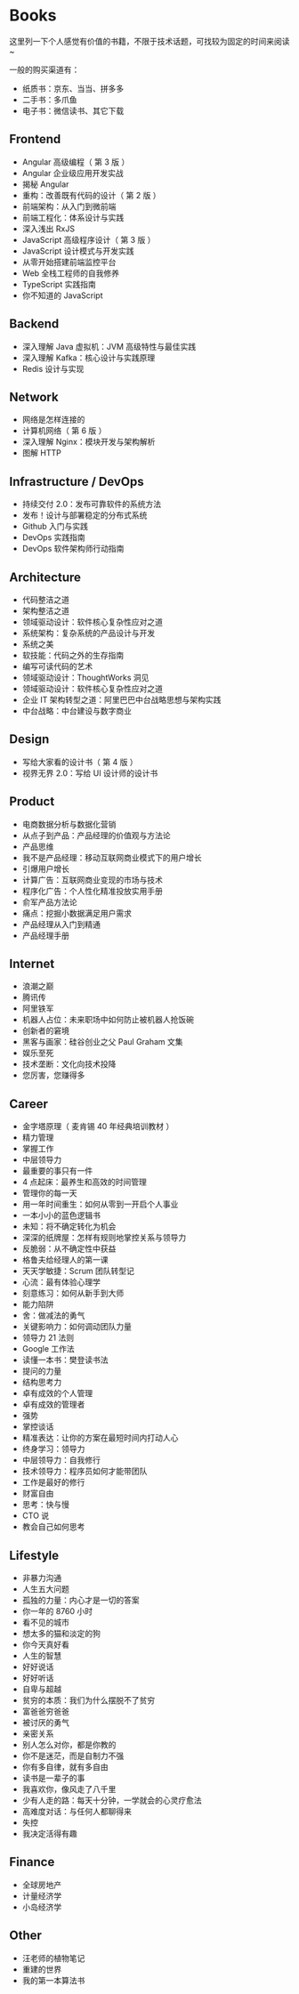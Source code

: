 # Books

这里列一下个人感觉有价值的书籍，不限于技术话题，可找较为固定的时间来阅读~

一般的购买渠道有：

- 纸质书：京东、当当、拼多多
- 二手书：多爪鱼
- 电子书：微信读书、其它下载

## Frontend

- Angular 高级编程（ 第 3 版 ）
- Angular 企业级应用开发实战
- 揭秘 Angular
- 重构：改善既有代码的设计（ 第 2 版 ）
- 前端架构：从入门到微前端
- 前端工程化：体系设计与实践
- 深入浅出 RxJS
- JavaScript 高级程序设计（ 第 3 版 ）
- JavaScript 设计模式与开发实践
- 从零开始搭建前端监控平台
- Web 全栈工程师的自我修养
- TypeScript 实践指南
- 你不知道的 JavaScript

## Backend

- 深入理解 Java 虚拟机：JVM 高级特性与最佳实践
- 深入理解 Kafka：核心设计与实践原理
- Redis 设计与实现

## Network

- 网络是怎样连接的
- 计算机网络（ 第 6 版 ）
- 深入理解 Nginx：模块开发与架构解析
- 图解 HTTP

## Infrastructure / DevOps

- 持续交付 2.0：发布可靠软件的系统方法
- 发布！设计与部署稳定的分布式系统
- Github 入门与实践
- DevOps 实践指南
- DevOps 软件架构师行动指南

## Architecture

- 代码整洁之道
- 架构整洁之道
- 领域驱动设计：软件核心复杂性应对之道
- 系统架构：复杂系统的产品设计与开发
- 系统之美
- 软技能：代码之外的生存指南
- 编写可读代码的艺术
- 领域驱动设计：ThoughtWorks 洞见
- 领域驱动设计：软件核心复杂性应对之道
- 企业 IT 架构转型之道：阿里巴巴中台战略思想与架构实践
- 中台战略：中台建设与数字商业

## Design

- 写给大家看的设计书（ 第 4 版 ）
- 视界无界 2.0：写给 UI 设计师的设计书

## Product

- 电商数据分析与数据化营销
- 从点子到产品：产品经理的价值观与方法论
- 产品思维
- 我不是产品经理：移动互联网商业模式下的用户增长
- 引爆用户增长
- 计算广告：互联网商业变现的市场与技术
- 程序化广告：个人性化精准投放实用手册
- 俞军产品方法论
- 痛点：挖掘小数据满足用户需求
- 产品经理从入门到精通
- 产品经理手册

## Internet

- 浪潮之巅
- 腾讯传
- 阿里铁军
- 机器人占位：未来职场中如何防止被机器人抢饭碗
- 创新者的窘境
- 黑客与画家：硅谷创业之父 Paul Graham 文集
- 娱乐至死
- 技术垄断：文化向技术投降
- 您厉害，您赚得多

## Career

- 金字塔原理（ 麦肯锡 40 年经典培训教材 ）
- 精力管理
- 掌握工作
- 中层领导力
- 最重要的事只有一件
- 4 点起床：最养生和高效的时间管理
- 管理你的每一天
- 用一年时间重生：如何从零到一开启个人事业
- 一本小小的蓝色逻辑书
- 未知：将不确定转化为机会
- 深深的纸牌屋：怎样有规则地掌控关系与领导力
- 反脆弱：从不确定性中获益
- 格鲁夫给经理人的第一课
- 天天学敏捷：Scrum 团队转型记
- 心流：最有体验心理学
- 刻意练习：如何从新手到大师
- 能力陷阱
- 舍：做减法的勇气
- 关键影响力：如何调动团队力量
- 领导力 21 法则
- Google 工作法
- 读懂一本书：樊登读书法
- 提问的力量
- 结构思考力
- 卓有成效的个人管理
- 卓有成效的管理者
- 强势
- 掌控谈话
- 精准表达：让你的方案在最短时间内打动人心
- 终身学习：领导力
- 中层领导力：自我修行
- 技术领导力：程序员如何才能带团队
- 工作是最好的修行
- 财富自由
- 思考：快与慢
- CTO 说
- 教会自己如何思考

## Lifestyle

- 非暴力沟通
- 人生五大问题
- 孤独的力量：内心才是一切的答案
- 你一年的 8760 小时
- 看不见的城市
- 想太多的猫和淡定的狗
- 你今天真好看
- 人生的智慧
- 好好说话
- 好好听话
- 自卑与超越
- 贫穷的本质：我们为什么摆脱不了贫穷
- 富爸爸穷爸爸
- 被讨厌的勇气
- 亲密关系
- 别人怎么对你，都是你教的
- 你不是迷茫，而是自制力不强
- 你有多自律，就有多自由
- 读书是一辈子的事
- 我喜欢你，像风走了八千里
- 少有人走的路：每天十分钟，一学就会的心灵疗愈法
- 高难度对话：与任何人都聊得来
- 失控
- 我决定活得有趣

## Finance

- 全球房地产
- 计量经济学
- 小岛经济学

## Other

- 汪老师的植物笔记
- 重建的世界
- 我的第一本算法书
